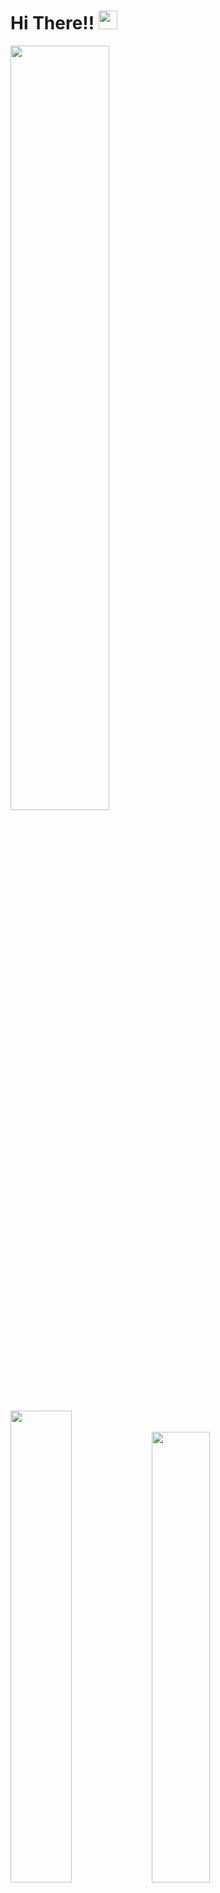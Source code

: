 # Hi There!! <img src="https://raw.githubusercontent.com/iampavangandhi/iampavangandhi/master/gifs/Hi.gif" width="30px">

<p align="left" >
<img width="56%" src="https://github-readme-stats.vercel.app/api?username=CauaHenrique19&hide=contribs,prs&count_private=true&include_all_commits=true&show_icons=true&theme=dracula&icon_color=DAD3AF&hide_border=true&border_radius=15&bg_color=0d1117"/>


<img width="44%" src="http://github-readme-streak-stats.herokuapp.com?user=CauaHenrique19&theme=dracula&hide_border=true&date_format=M%20j%5B%2C%20Y%5D&background=0D1117&sideNums=FFF"/>


<img width="43%" src="https://github-readme-stats.vercel.app/api/top-langs?username=CauaHenrique19&hide=c%23,scss&count_private=true&include_all_commits=true&show_icons=true&theme=dracula&icon_color=DAD3AF&layout=compact&hide_border=true&border_radius=15&bg_color=0d1117"/>
 
<img width="57%" src="https://activity-graph.herokuapp.com/graph?username=CauaHenrique19&theme=dracula&icon_color=DAD3AF&hide_border=true&border_radius=15&bg_color=0d1117&point=FFF" alt="GitHub Commits Graph" />
</p>


# Hard Skills!!
<p align="justify">
 <img alt="React" src="https://img.shields.io/badge/react-%230d1117.svg?style=for-the-badge&logo=react"/>
 <img alt="Typescript" src="https://img.shields.io/badge/typescript-%230d1117.svg?style=for-the-badge&logo=typescript"/>
 <img alt="Javascript" src="https://img.shields.io/badge/javascript-%230d1117.svg?style=for-the-badge&logo=javascript"/>
 <img alt="HTML" src="https://img.shields.io/badge/html5-%230d1117.svg?style=for-the-badge&logo=html5"/>
 <img alt="CSS" src="https://img.shields.io/badge/css3-%230d1117.svg?style=for-the-badge&logo=css3&logoColor=1572B6"/>
 <img alt="C#" src="https://img.shields.io/badge/C%23-%230d1117?style=for-the-badge&logo=c-sharp"/>
 <img alt="Node JS" src="https://img.shields.io/badge/Node.js-%230d1117?style=for-the-badge&logo=node.js"/>
 <img alt="Prisma" src="https://img.shields.io/badge/prisma-%230d1117?style=for-the-badge&logo=prisma"/>
 <img alt="Sequelize" src="https://img.shields.io/badge/sequelize-%230d1117?style=for-the-badge&logo=sequelize&logoColor=white"/>
 <img alt="Postgres" src="https://img.shields.io/badge/PostgreSQL-%230d1117?style=for-the-badge&logo=postgresql&logoColor=white"/>
 <img alt="MySQL" src="https://img.shields.io/badge/MySQL-%230d1117?style=for-the-badge&logo=mysql&logoColor=white"/>
</p>

# Socials
<p align="justify">
<a href="https://www.linkedin.com/in/cau%C3%A3-henrique-a70774208/">
    <img src="https://img.shields.io/badge/linkedin-%230d1117.svg?style=for-the-badge&logo=linkedin&logoColor=0077B5"/>
</a>
<a href="https://www.instagram.com/cauahrq">
    <img src="https://img.shields.io/badge/cauahrq-%230d1117.svg?style=for-the-badge&logo=Instagram&logoColor=#E4405F"/>
</a>

[![@cauahrq19's Holopin board](https://holopin.me/cauahrq19)](https://holopin.io/@cauahrq19)

